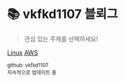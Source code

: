 <!-- _coverpage.md -->
# 📚 vkfkd1107 블뢰그  
> 관심 있는 주제를 선택하세요!  

[Linux](linux/)
[AWS](aws/)

<small>github: vkfkd1107</small>  
<small>지속적으로 업데이트 중</small>